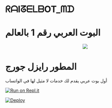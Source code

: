 # ᖇᗩIᘔᗴᒪᗷOT_ᗰᗪ
# البوت العربي رقم 1 بالعالم
<p align="center"> <a href="github.com/sanuwaofficial"><img align="center" src="https://telegra.ph/file/39272916fd98efa5fec86.jpg"/></a>

# المطور رايزل جورج

أول بوت عربي يقدم لك خدمات لا مثيل لها في الواتساب

[![Run on Repl.it](https://repl.it/badge/github/quiec/whatsasena)](https://replit.com/@Raizelbot/RAIZEL-BOT-MD)


[![Deploy](https://www.herokucdn.com/deploy/button.svg)](https://heroku.com/deploy?template=https://github.com/louk123/BOBIZ-MD?organization=louk123&organization=louk123)
